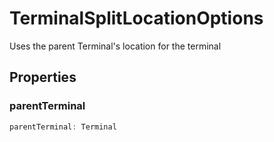 # TerminalSplitLocationOptions

Uses the parent Terminal's location for the terminal

## Properties

### parentTerminal

```typescript
parentTerminal: Terminal
```

